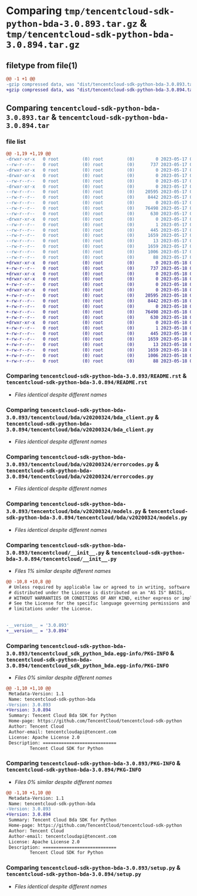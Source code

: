 # Comparing `tmp/tencentcloud-sdk-python-bda-3.0.893.tar.gz` & `tmp/tencentcloud-sdk-python-bda-3.0.894.tar.gz`

## filetype from file(1)

```diff
@@ -1 +1 @@
-gzip compressed data, was "dist/tencentcloud-sdk-python-bda-3.0.893.tar", last modified: Wed May 17 03:23:12 2023, max compression
+gzip compressed data, was "dist/tencentcloud-sdk-python-bda-3.0.894.tar", last modified: Thu May 18 00:16:35 2023, max compression
```

## Comparing `tencentcloud-sdk-python-bda-3.0.893.tar` & `tencentcloud-sdk-python-bda-3.0.894.tar`

### file list

```diff
@@ -1,19 +1,19 @@
-drwxr-xr-x   0 root         (0) root         (0)        0 2023-05-17 03:23:12.000000 tencentcloud-sdk-python-bda-3.0.893/
--rw-r--r--   0 root         (0) root         (0)      737 2023-05-17 03:23:12.000000 tencentcloud-sdk-python-bda-3.0.893/README.rst
-drwxr-xr-x   0 root         (0) root         (0)        0 2023-05-17 03:23:12.000000 tencentcloud-sdk-python-bda-3.0.893/tencentcloud/
-drwxr-xr-x   0 root         (0) root         (0)        0 2023-05-17 03:23:12.000000 tencentcloud-sdk-python-bda-3.0.893/tencentcloud/bda/
--rw-r--r--   0 root         (0) root         (0)        0 2023-05-17 03:23:12.000000 tencentcloud-sdk-python-bda-3.0.893/tencentcloud/bda/__init__.py
-drwxr-xr-x   0 root         (0) root         (0)        0 2023-05-17 03:23:12.000000 tencentcloud-sdk-python-bda-3.0.893/tencentcloud/bda/v20200324/
--rw-r--r--   0 root         (0) root         (0)    20595 2023-05-17 03:23:12.000000 tencentcloud-sdk-python-bda-3.0.893/tencentcloud/bda/v20200324/bda_client.py
--rw-r--r--   0 root         (0) root         (0)     8442 2023-05-17 03:23:12.000000 tencentcloud-sdk-python-bda-3.0.893/tencentcloud/bda/v20200324/errorcodes.py
--rw-r--r--   0 root         (0) root         (0)        0 2023-05-17 03:23:12.000000 tencentcloud-sdk-python-bda-3.0.893/tencentcloud/bda/v20200324/__init__.py
--rw-r--r--   0 root         (0) root         (0)    76498 2023-05-17 03:23:12.000000 tencentcloud-sdk-python-bda-3.0.893/tencentcloud/bda/v20200324/models.py
--rw-r--r--   0 root         (0) root         (0)      630 2023-05-17 03:23:12.000000 tencentcloud-sdk-python-bda-3.0.893/tencentcloud/__init__.py
-drwxr-xr-x   0 root         (0) root         (0)        0 2023-05-17 03:23:12.000000 tencentcloud-sdk-python-bda-3.0.893/tencentcloud_sdk_python_bda.egg-info/
--rw-r--r--   0 root         (0) root         (0)        1 2023-05-17 03:23:12.000000 tencentcloud-sdk-python-bda-3.0.893/tencentcloud_sdk_python_bda.egg-info/dependency_links.txt
--rw-r--r--   0 root         (0) root         (0)      445 2023-05-17 03:23:12.000000 tencentcloud-sdk-python-bda-3.0.893/tencentcloud_sdk_python_bda.egg-info/SOURCES.txt
--rw-r--r--   0 root         (0) root         (0)     1659 2023-05-17 03:23:12.000000 tencentcloud-sdk-python-bda-3.0.893/tencentcloud_sdk_python_bda.egg-info/PKG-INFO
--rw-r--r--   0 root         (0) root         (0)       13 2023-05-17 03:23:12.000000 tencentcloud-sdk-python-bda-3.0.893/tencentcloud_sdk_python_bda.egg-info/top_level.txt
--rw-r--r--   0 root         (0) root         (0)     1659 2023-05-17 03:23:12.000000 tencentcloud-sdk-python-bda-3.0.893/PKG-INFO
--rw-r--r--   0 root         (0) root         (0)     1006 2023-05-17 03:23:12.000000 tencentcloud-sdk-python-bda-3.0.893/setup.py
--rw-r--r--   0 root         (0) root         (0)       88 2023-05-17 03:23:12.000000 tencentcloud-sdk-python-bda-3.0.893/setup.cfg
+drwxr-xr-x   0 root         (0) root         (0)        0 2023-05-18 00:16:35.000000 tencentcloud-sdk-python-bda-3.0.894/
+-rw-r--r--   0 root         (0) root         (0)      737 2023-05-18 00:16:35.000000 tencentcloud-sdk-python-bda-3.0.894/README.rst
+drwxr-xr-x   0 root         (0) root         (0)        0 2023-05-18 00:16:35.000000 tencentcloud-sdk-python-bda-3.0.894/tencentcloud/
+drwxr-xr-x   0 root         (0) root         (0)        0 2023-05-18 00:16:35.000000 tencentcloud-sdk-python-bda-3.0.894/tencentcloud/bda/
+-rw-r--r--   0 root         (0) root         (0)        0 2023-05-18 00:16:35.000000 tencentcloud-sdk-python-bda-3.0.894/tencentcloud/bda/__init__.py
+drwxr-xr-x   0 root         (0) root         (0)        0 2023-05-18 00:16:35.000000 tencentcloud-sdk-python-bda-3.0.894/tencentcloud/bda/v20200324/
+-rw-r--r--   0 root         (0) root         (0)    20595 2023-05-18 00:16:35.000000 tencentcloud-sdk-python-bda-3.0.894/tencentcloud/bda/v20200324/bda_client.py
+-rw-r--r--   0 root         (0) root         (0)     8442 2023-05-18 00:16:35.000000 tencentcloud-sdk-python-bda-3.0.894/tencentcloud/bda/v20200324/errorcodes.py
+-rw-r--r--   0 root         (0) root         (0)        0 2023-05-18 00:16:35.000000 tencentcloud-sdk-python-bda-3.0.894/tencentcloud/bda/v20200324/__init__.py
+-rw-r--r--   0 root         (0) root         (0)    76498 2023-05-18 00:16:35.000000 tencentcloud-sdk-python-bda-3.0.894/tencentcloud/bda/v20200324/models.py
+-rw-r--r--   0 root         (0) root         (0)      630 2023-05-18 00:16:35.000000 tencentcloud-sdk-python-bda-3.0.894/tencentcloud/__init__.py
+drwxr-xr-x   0 root         (0) root         (0)        0 2023-05-18 00:16:35.000000 tencentcloud-sdk-python-bda-3.0.894/tencentcloud_sdk_python_bda.egg-info/
+-rw-r--r--   0 root         (0) root         (0)        1 2023-05-18 00:16:35.000000 tencentcloud-sdk-python-bda-3.0.894/tencentcloud_sdk_python_bda.egg-info/dependency_links.txt
+-rw-r--r--   0 root         (0) root         (0)      445 2023-05-18 00:16:35.000000 tencentcloud-sdk-python-bda-3.0.894/tencentcloud_sdk_python_bda.egg-info/SOURCES.txt
+-rw-r--r--   0 root         (0) root         (0)     1659 2023-05-18 00:16:35.000000 tencentcloud-sdk-python-bda-3.0.894/tencentcloud_sdk_python_bda.egg-info/PKG-INFO
+-rw-r--r--   0 root         (0) root         (0)       13 2023-05-18 00:16:35.000000 tencentcloud-sdk-python-bda-3.0.894/tencentcloud_sdk_python_bda.egg-info/top_level.txt
+-rw-r--r--   0 root         (0) root         (0)     1659 2023-05-18 00:16:35.000000 tencentcloud-sdk-python-bda-3.0.894/PKG-INFO
+-rw-r--r--   0 root         (0) root         (0)     1006 2023-05-18 00:16:35.000000 tencentcloud-sdk-python-bda-3.0.894/setup.py
+-rw-r--r--   0 root         (0) root         (0)       88 2023-05-18 00:16:35.000000 tencentcloud-sdk-python-bda-3.0.894/setup.cfg
```

### Comparing `tencentcloud-sdk-python-bda-3.0.893/README.rst` & `tencentcloud-sdk-python-bda-3.0.894/README.rst`

 * *Files identical despite different names*

### Comparing `tencentcloud-sdk-python-bda-3.0.893/tencentcloud/bda/v20200324/bda_client.py` & `tencentcloud-sdk-python-bda-3.0.894/tencentcloud/bda/v20200324/bda_client.py`

 * *Files identical despite different names*

### Comparing `tencentcloud-sdk-python-bda-3.0.893/tencentcloud/bda/v20200324/errorcodes.py` & `tencentcloud-sdk-python-bda-3.0.894/tencentcloud/bda/v20200324/errorcodes.py`

 * *Files identical despite different names*

### Comparing `tencentcloud-sdk-python-bda-3.0.893/tencentcloud/bda/v20200324/models.py` & `tencentcloud-sdk-python-bda-3.0.894/tencentcloud/bda/v20200324/models.py`

 * *Files identical despite different names*

### Comparing `tencentcloud-sdk-python-bda-3.0.893/tencentcloud/__init__.py` & `tencentcloud-sdk-python-bda-3.0.894/tencentcloud/__init__.py`

 * *Files 1% similar despite different names*

```diff
@@ -10,8 +10,8 @@
 # Unless required by applicable law or agreed to in writing, software
 # distributed under the License is distributed on an "AS IS" BASIS,
 # WITHOUT WARRANTIES OR CONDITIONS OF ANY KIND, either express or implied.
 # See the License for the specific language governing permissions and
 # limitations under the License.
 
 
-__version__ = '3.0.893'
+__version__ = '3.0.894'
```

### Comparing `tencentcloud-sdk-python-bda-3.0.893/tencentcloud_sdk_python_bda.egg-info/PKG-INFO` & `tencentcloud-sdk-python-bda-3.0.894/tencentcloud_sdk_python_bda.egg-info/PKG-INFO`

 * *Files 0% similar despite different names*

```diff
@@ -1,10 +1,10 @@
 Metadata-Version: 1.1
 Name: tencentcloud-sdk-python-bda
-Version: 3.0.893
+Version: 3.0.894
 Summary: Tencent Cloud Bda SDK for Python
 Home-page: https://github.com/TencentCloud/tencentcloud-sdk-python
 Author: Tencent Cloud
 Author-email: tencentcloudapi@tencent.com
 License: Apache License 2.0
 Description: ============================
         Tencent Cloud SDK for Python
```

### Comparing `tencentcloud-sdk-python-bda-3.0.893/PKG-INFO` & `tencentcloud-sdk-python-bda-3.0.894/PKG-INFO`

 * *Files 0% similar despite different names*

```diff
@@ -1,10 +1,10 @@
 Metadata-Version: 1.1
 Name: tencentcloud-sdk-python-bda
-Version: 3.0.893
+Version: 3.0.894
 Summary: Tencent Cloud Bda SDK for Python
 Home-page: https://github.com/TencentCloud/tencentcloud-sdk-python
 Author: Tencent Cloud
 Author-email: tencentcloudapi@tencent.com
 License: Apache License 2.0
 Description: ============================
         Tencent Cloud SDK for Python
```

### Comparing `tencentcloud-sdk-python-bda-3.0.893/setup.py` & `tencentcloud-sdk-python-bda-3.0.894/setup.py`

 * *Files identical despite different names*

